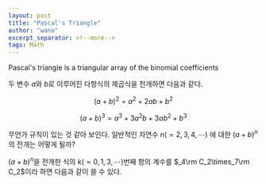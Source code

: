 ```yaml
---
layout: post
title: "Pascal's Triangle"
author: "wano"
excerpt_separator: <!--more-->
tags: Math
---
```


Pascal's triangle is a triangular array of the binomial coefficients<!--more-->

두 변수 $a$와 $b$로 이루어진 다항식의 제곱식을 전개하면 다음과 같다.

$$(a+b)^2 = a^2 + 2ab + b^2$$

$$(a+b)^3 = a^3 + 3a^2b + 3ab^2 + b^3$$

무언가 규칙이 있는 것 같아 보인다. 일반적인 자연수 $n(= 2, 3, 4, \cdots)$ 에 대한 $(a+b)^n$의 전개는 어떻게 될까?

$(a+b)^n$을 전개한 식의 $k(= 0, 1, 3, \cdots)$번째 항의 계수를 $_4\rm C_2\times_7\rm C_2$이라 하면 다음과 같이 쓸 수 있다.

